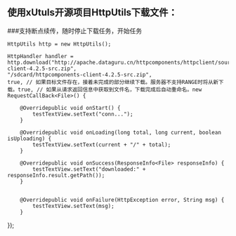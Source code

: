 ## 使用xUtuls开源项目HttpUtils下载文件： #

###支持断点续传，随时停止下载任务，开始任务

    HttpUtils http = new HttpUtils();

    HttpHandler handler = http.download("http://apache.dataguru.cn/httpcomponents/httpclient/source/httpcomponents-client-4.2.5-src.zip",
    "/sdcard/httpcomponents-client-4.2.5-src.zip",
    true, // 如果目标文件存在，接着未完成的部分继续下载。服务器不支持RANGE时将从新下载。true, // 如果从请求返回信息中获取到文件名，下载完成后自动重命名。new RequestCallBack<File>() {

        @Overridepublic void onStart() {
            testTextView.setText("conn...");
        }

        @Overridepublic void onLoading(long total, long current, boolean isUploading) {
            testTextView.setText(current + "/" + total);
        }

        @Overridepublic void onSuccess(ResponseInfo<File> responseInfo) {
            testTextView.setText("downloaded:" + responseInfo.result.getPath());
        }


        @Overridepublic void onFailure(HttpException error, String msg) {
            testTextView.setText(msg);
        }
});